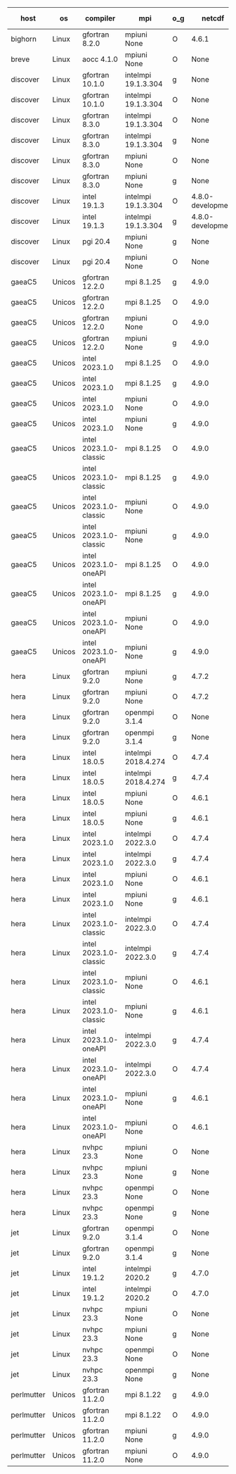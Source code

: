 

| host     | os       | compiler                              | mpi                      | o_g        | netcdf        | build       | u_pass          | u_fail          | s_pass            | s_fail            | e_pass             | e_fail             | nuopc_pass       | nuopc_fail       | artifacts link          |
|----------|----------|---------------------------------------|--------------------------|------------|---------------|-------------|-----------------|-----------------|-------------------|-------------------|--------------------|--------------------|------------------|------------------|-------------------------|
| bighorn | Linux | gfortran 8.2.0 | mpiuni None  | O | 4.6.1  | PASS | 12424 | 0 | 8 | 0 | 44 | 0 | None | None | <a href="https://github.com/esmf-org/esmf-test-artifacts/tree/5a3ca8ebca91b14920d2384f7b421a88aa596e7b/develop/gfortran/8.2.0/O/mpiuni/None" target="_blank">5a3ca8e</a> | 
| breve | Linux | aocc 4.1.0 | mpiuni None  | O | None  | PASS | None | None | None | None | None | None | None | None | <a href="https://github.com/esmf-org/esmf-test-artifacts/tree/7f7f9007b491bafa7c6ae349095178a59577d1e2/develop/aocc/4.1.0/O/mpiuni/None" target="_blank">7f7f900</a> | 
| discover | Linux | gfortran 10.1.0 | intelmpi 19.1.3.304  | g | None  | PASS | 14077 | 15 | 49 | 0 | 81 | 0 | 47 | 0 | <a href="https://github.com/esmf-org/esmf-test-artifacts/tree/8026e2782904ee76e9a7725194fbfdf229f8a512/develop/gfortran/10.1.0/g/intelmpi/19.1.3.304" target="_blank">8026e27</a> | 
| discover | Linux | gfortran 10.1.0 | intelmpi 19.1.3.304  | O | None  | PASS | 14077 | 15 | 49 | 0 | 81 | 0 | 47 | 0 | <a href="https://github.com/esmf-org/esmf-test-artifacts/tree/f47f23265b4577df57746b760d09b49bbc5add33/develop/gfortran/10.1.0/O/intelmpi/19.1.3.304" target="_blank">f47f232</a> | 
| discover | Linux | gfortran 8.3.0 | intelmpi 19.1.3.304  | O | None  | PASS | 14077 | 15 | 49 | 0 | 81 | 0 | 47 | 0 | <a href="https://github.com/esmf-org/esmf-test-artifacts/tree/a50bb51ec384b62bde0cff498d0f1d6d38b7c988/develop/gfortran/8.3.0/O/intelmpi/19.1.3.304" target="_blank">a50bb51</a> | 
| discover | Linux | gfortran 8.3.0 | intelmpi 19.1.3.304  | g | None  | PASS | 14077 | 15 | 49 | 0 | 81 | 0 | 47 | 0 | <a href="https://github.com/esmf-org/esmf-test-artifacts/tree/b64137468dff0e6f49cd540c0bc6ed3226851cc7/develop/gfortran/8.3.0/g/intelmpi/19.1.3.304" target="_blank">b641374</a> | 
| discover | Linux | gfortran 8.3.0 | mpiuni None  | O | None  | PASS | 12424 | 0 | 8 | 0 | 44 | 0 | None | None | <a href="https://github.com/esmf-org/esmf-test-artifacts/tree/37c01968ad857e9c0d71455a84e15ae4149839a4/develop/gfortran/8.3.0/O/mpiuni/None" target="_blank">37c0196</a> | 
| discover | Linux | gfortran 8.3.0 | mpiuni None  | g | None  | PASS | 12424 | 0 | 8 | 0 | 44 | 0 | None | None | <a href="https://github.com/esmf-org/esmf-test-artifacts/tree/49fcf76b0bf8f5e062b5a4048b3b80f65f080ea6/develop/gfortran/8.3.0/g/mpiuni/None" target="_blank">49fcf76</a> | 
| discover | Linux | intel 19.1.3 | intelmpi 19.1.3.304  | O | 4.8.0-development  | PASS | 14092 | 0 | 49 | 0 | 81 | 0 | 47 | 0 | <a href="https://github.com/esmf-org/esmf-test-artifacts/tree/45881446a7e720d0cdfe7c59e9ba2f51b97c573e/develop/intel/19.1.3/O/intelmpi/19.1.3.304" target="_blank">4588144</a> | 
| discover | Linux | intel 19.1.3 | intelmpi 19.1.3.304  | g | 4.8.0-development  | PASS | 14092 | 0 | 49 | 0 | 81 | 0 | 47 | 0 | <a href="https://github.com/esmf-org/esmf-test-artifacts/tree/27e3956d1cf66414bc8e74e77356f5a648b65eda/develop/intel/19.1.3/g/intelmpi/19.1.3.304" target="_blank">27e3956</a> | 
| discover | Linux | pgi 20.4 | mpiuni None  | g | None  | PASS | None | None | None | None | None | None | None | None | <a href="https://github.com/esmf-org/esmf-test-artifacts/tree/c7cc31076ada31d3566a203ddd96c6063e6cd517/develop/pgi/20.4/g/mpiuni/None" target="_blank">c7cc310</a> | 
| discover | Linux | pgi 20.4 | mpiuni None  | O | None  | PASS | None | None | None | None | None | None | None | None | <a href="https://github.com/esmf-org/esmf-test-artifacts/tree/ebff9e7586ef4e02ab38a0b4ef0be0fb6663603a/develop/pgi/20.4/O/mpiuni/None" target="_blank">ebff9e7</a> | 
| gaeaC5 | Unicos | gfortran 12.2.0 | mpi 8.1.25  | g | 4.9.0  | PASS | None | None | None | None | None | None | None | None | <a href="https://github.com/esmf-org/esmf-test-artifacts/tree/2bade0d9774fe415dbf890eb7fc059e1e9510c00/develop/gfortran/12.2.0/g/mpi/8.1.25" target="_blank">2bade0d</a> | 
| gaeaC5 | Unicos | gfortran 12.2.0 | mpi 8.1.25  | O | 4.9.0  | PASS | None | None | None | None | None | None | None | None | <a href="https://github.com/esmf-org/esmf-test-artifacts/tree/527c89b095cbceb21d054855a3c7310caa55ed72/develop/gfortran/12.2.0/O/mpi/8.1.25" target="_blank">527c89b</a> | 
| gaeaC5 | Unicos | gfortran 12.2.0 | mpiuni None  | O | 4.9.0  | PASS | 12424 | 0 | 8 | 0 | 44 | 0 | None | None | <a href="https://github.com/esmf-org/esmf-test-artifacts/tree/68ee11d897965472430a3cfc1c11d26be09d5c84/develop/gfortran/12.2.0/O/mpiuni/None" target="_blank">68ee11d</a> | 
| gaeaC5 | Unicos | gfortran 12.2.0 | mpiuni None  | g | 4.9.0  | PASS | None | None | None | None | None | None | None | None | <a href="https://github.com/esmf-org/esmf-test-artifacts/tree/e168c3d11e28e19879844778e39bbc62ec2b1f3f/develop/gfortran/12.2.0/g/mpiuni/None" target="_blank">e168c3d</a> | 
| gaeaC5 | Unicos | intel 2023.1.0 | mpi 8.1.25  | O | 4.9.0  | PASS | None | None | None | None | None | None | None | None | <a href="https://github.com/esmf-org/esmf-test-artifacts/tree/709f35aeaa51a22f027e83becec80322d5a35315/develop/intel/2023.1.0/O/mpi/8.1.25" target="_blank">709f35a</a> | 
| gaeaC5 | Unicos | intel 2023.1.0 | mpi 8.1.25  | g | 4.9.0  | PASS | None | None | None | None | None | None | None | None | <a href="https://github.com/esmf-org/esmf-test-artifacts/tree/e6f1078d3a071a81cd2eee0a63828604a3079550/develop/intel/2023.1.0/g/mpi/8.1.25" target="_blank">e6f1078</a> | 
| gaeaC5 | Unicos | intel 2023.1.0 | mpiuni None  | O | 4.9.0  | PASS | 12424 | 0 | 8 | 0 | 44 | 0 | None | None | <a href="https://github.com/esmf-org/esmf-test-artifacts/tree/cdb9e045132766620649f5b7f19535e04de87031/develop/intel/2023.1.0/O/mpiuni/None" target="_blank">cdb9e04</a> | 
| gaeaC5 | Unicos | intel 2023.1.0 | mpiuni None  | g | 4.9.0  | PASS | None | None | None | None | None | None | None | None | <a href="https://github.com/esmf-org/esmf-test-artifacts/tree/c44140400b32328ddc518d98f9085717748b6b82/develop/intel/2023.1.0/g/mpiuni/None" target="_blank">c441404</a> | 
| gaeaC5 | Unicos | intel 2023.1.0-classic | mpi 8.1.25  | O | 4.9.0  | PASS | None | None | None | None | None | None | None | None | <a href="https://github.com/esmf-org/esmf-test-artifacts/tree/4dfb88bd6bdb6ee9ee4d3c3af32c7c72f0bce464/develop/intel/2023.1.0-classic/O/mpi/8.1.25" target="_blank">4dfb88b</a> | 
| gaeaC5 | Unicos | intel 2023.1.0-classic | mpi 8.1.25  | g | 4.9.0  | PASS | None | None | None | None | None | None | None | None | <a href="https://github.com/esmf-org/esmf-test-artifacts/tree/2e364cdcdc27aaad162ccf2ef21f46ece95f71a8/develop/intel/2023.1.0-classic/g/mpi/8.1.25" target="_blank">2e364cd</a> | 
| gaeaC5 | Unicos | intel 2023.1.0-classic | mpiuni None  | O | 4.9.0  | PASS | None | None | None | None | None | None | None | None | <a href="https://github.com/esmf-org/esmf-test-artifacts/tree/5646afed2cd8f33d59a81cbe7847637c89abbd6f/develop/intel/2023.1.0-classic/O/mpiuni/None" target="_blank">5646afe</a> | 
| gaeaC5 | Unicos | intel 2023.1.0-classic | mpiuni None  | g | 4.9.0  | PASS | None | None | None | None | None | None | None | None | <a href="https://github.com/esmf-org/esmf-test-artifacts/tree/bab74359d1d4db75d724d15ec84f9290dc31a991/develop/intel/2023.1.0-classic/g/mpiuni/None" target="_blank">bab7435</a> | 
| gaeaC5 | Unicos | intel 2023.1.0-oneAPI | mpi 8.1.25  | O | 4.9.0  | PASS | None | None | None | None | None | None | None | None | <a href="https://github.com/esmf-org/esmf-test-artifacts/tree/1968649d6094d52671f99a9f04b735405a0a540c/develop/intel/2023.1.0-oneAPI/O/mpi/8.1.25" target="_blank">1968649</a> | 
| gaeaC5 | Unicos | intel 2023.1.0-oneAPI | mpi 8.1.25  | g | 4.9.0  | PASS | None | None | None | None | None | None | None | None | <a href="https://github.com/esmf-org/esmf-test-artifacts/tree/ed96846f61f8d1bff43c3fb55157ccc3a115d12b/develop/intel/2023.1.0-oneAPI/g/mpi/8.1.25" target="_blank">ed96846</a> | 
| gaeaC5 | Unicos | intel 2023.1.0-oneAPI | mpiuni None  | O | 4.9.0  | PASS | 12424 | 0 | 8 | 0 | 44 | 0 | None | None | <a href="https://github.com/esmf-org/esmf-test-artifacts/tree/e555b30cf99f0126ca0a4211ecd11acb26d6c034/develop/intel/2023.1.0-oneAPI/O/mpiuni/None" target="_blank">e555b30</a> | 
| gaeaC5 | Unicos | intel 2023.1.0-oneAPI | mpiuni None  | g | 4.9.0  | PASS | None | None | None | None | None | None | None | None | <a href="https://github.com/esmf-org/esmf-test-artifacts/tree/a841229c6bc3834d737ac1cbe09e8e1e99fdb6b8/develop/intel/2023.1.0-oneAPI/g/mpiuni/None" target="_blank">a841229</a> | 
| hera | Linux | gfortran 9.2.0 | mpiuni None  | g | 4.7.2  | PASS | None | None | None | None | None | None | None | None | <a href="https://github.com/esmf-org/esmf-test-artifacts/tree/d748af6b9656cfe2c10653a6f72b7bf975ebbda6/develop/gfortran/9.2.0/g/mpiuni/None" target="_blank">d748af6</a> | 
| hera | Linux | gfortran 9.2.0 | mpiuni None  | O | 4.7.2  | PASS | None | None | None | None | None | None | None | None | <a href="https://github.com/esmf-org/esmf-test-artifacts/tree/f1fd799c002b9c1f4cbce7ab87aaffe020c0b5c7/develop/gfortran/9.2.0/O/mpiuni/None" target="_blank">f1fd799</a> | 
| hera | Linux | gfortran 9.2.0 | openmpi 3.1.4  | O | None  | PASS | None | None | None | None | None | None | None | None | <a href="https://github.com/esmf-org/esmf-test-artifacts/tree/0f9248a743c6b978d318c39dd81721d6f4c9f33d/develop/gfortran/9.2.0/O/openmpi/3.1.4" target="_blank">0f9248a</a> | 
| hera | Linux | gfortran 9.2.0 | openmpi 3.1.4  | g | None  | PASS | None | None | None | None | None | None | None | None | <a href="https://github.com/esmf-org/esmf-test-artifacts/tree/0ec2f2e92e2cfbbe1796d05c9558c3339f72f849/develop/gfortran/9.2.0/g/openmpi/3.1.4" target="_blank">0ec2f2e</a> | 
| hera | Linux | intel 18.0.5 | intelmpi 2018.4.274  | O | 4.7.4  | PASS | None | None | None | None | None | None | None | None | <a href="https://github.com/esmf-org/esmf-test-artifacts/tree/f9b0aa9ead1883b197ae50b4545a526f802dde05/develop/intel/18.0.5/O/intelmpi/2018.4.274" target="_blank">f9b0aa9</a> | 
| hera | Linux | intel 18.0.5 | intelmpi 2018.4.274  | g | 4.7.4  | PASS | None | None | None | None | None | None | None | None | <a href="https://github.com/esmf-org/esmf-test-artifacts/tree/ad16bfb580b7b474ddca4326e0dbfff4522aff91/develop/intel/18.0.5/g/intelmpi/2018.4.274" target="_blank">ad16bfb</a> | 
| hera | Linux | intel 18.0.5 | mpiuni None  | O | 4.6.1  | PASS | None | None | None | None | None | None | None | None | <a href="https://github.com/esmf-org/esmf-test-artifacts/tree/0987027a0cc3dc23976b06caddb26cf3beb8f2de/develop/intel/18.0.5/O/mpiuni/None" target="_blank">0987027</a> | 
| hera | Linux | intel 18.0.5 | mpiuni None  | g | 4.6.1  | PASS | None | None | None | None | None | None | None | None | <a href="https://github.com/esmf-org/esmf-test-artifacts/tree/fe4e06636762eb1469c14f5045067d332734affc/develop/intel/18.0.5/g/mpiuni/None" target="_blank">fe4e066</a> | 
| hera | Linux | intel 2023.1.0 | intelmpi 2022.3.0  | O | 4.7.4  | PASS | None | None | None | None | None | None | None | None | <a href="https://github.com/esmf-org/esmf-test-artifacts/tree/496d95dc22c686980d70e75095f151223c0b5bdb/develop/intel/2023.1.0/O/intelmpi/2022.3.0" target="_blank">496d95d</a> | 
| hera | Linux | intel 2023.1.0 | intelmpi 2022.3.0  | g | 4.7.4  | PASS | None | None | None | None | None | None | None | None | <a href="https://github.com/esmf-org/esmf-test-artifacts/tree/a13e883aa32722f301d35f138149338c53afe3fa/develop/intel/2023.1.0/g/intelmpi/2022.3.0" target="_blank">a13e883</a> | 
| hera | Linux | intel 2023.1.0 | mpiuni None  | O | 4.6.1  | PASS | None | None | None | None | None | None | None | None | <a href="https://github.com/esmf-org/esmf-test-artifacts/tree/e6a688e3a602adacb0506cd37b2376a117376beb/develop/intel/2023.1.0/O/mpiuni/None" target="_blank">e6a688e</a> | 
| hera | Linux | intel 2023.1.0 | mpiuni None  | g | 4.6.1  | PASS | None | None | None | None | None | None | None | None | <a href="https://github.com/esmf-org/esmf-test-artifacts/tree/0640d5c55c45257d053f9fb3ea0a578adf3c86b7/develop/intel/2023.1.0/g/mpiuni/None" target="_blank">0640d5c</a> | 
| hera | Linux | intel 2023.1.0-classic | intelmpi 2022.3.0  | O | 4.7.4  | PASS | None | None | None | None | None | None | None | None | <a href="https://github.com/esmf-org/esmf-test-artifacts/tree/868b9f6d28da1870f19a187f5da5766486ffc759/develop/intel/2023.1.0-classic/O/intelmpi/2022.3.0" target="_blank">868b9f6</a> | 
| hera | Linux | intel 2023.1.0-classic | intelmpi 2022.3.0  | g | 4.7.4  | PASS | None | None | None | None | None | None | None | None | <a href="https://github.com/esmf-org/esmf-test-artifacts/tree/cacd041bfcfc78fcd176b06303ebbb9fc46e255d/develop/intel/2023.1.0-classic/g/intelmpi/2022.3.0" target="_blank">cacd041</a> | 
| hera | Linux | intel 2023.1.0-classic | mpiuni None  | O | 4.6.1  | PASS | None | None | None | None | None | None | None | None | <a href="https://github.com/esmf-org/esmf-test-artifacts/tree/c8ff76bdacf955dbd9eef5e331e1fa93aea8c2ec/develop/intel/2023.1.0-classic/O/mpiuni/None" target="_blank">c8ff76b</a> | 
| hera | Linux | intel 2023.1.0-classic | mpiuni None  | g | 4.6.1  | PASS | None | None | None | None | None | None | None | None | <a href="https://github.com/esmf-org/esmf-test-artifacts/tree/98ce3d537abb7eafa9fa70d845d814f7e285f757/develop/intel/2023.1.0-classic/g/mpiuni/None" target="_blank">98ce3d5</a> | 
| hera | Linux | intel 2023.1.0-oneAPI | intelmpi 2022.3.0  | g | 4.7.4  | PASS | None | None | None | None | None | None | None | None | <a href="https://github.com/esmf-org/esmf-test-artifacts/tree/c9598d796b6bd4398bdb9ab55fe5e64369be219e/develop/intel/2023.1.0-oneAPI/g/intelmpi/2022.3.0" target="_blank">c9598d7</a> | 
| hera | Linux | intel 2023.1.0-oneAPI | intelmpi 2022.3.0  | O | 4.7.4  | FAIL | None | None | None | None | None | None | None | None | <a href="https://github.com/esmf-org/esmf-test-artifacts/tree/78536bae1549cd35e2eff4667459c7349f2c4986/develop/intel/2023.1.0-oneAPI/O/intelmpi/2022.3.0" target="_blank">78536ba</a> | 
| hera | Linux | intel 2023.1.0-oneAPI | mpiuni None  | g | 4.6.1  | PASS | None | None | None | None | None | None | None | None | <a href="https://github.com/esmf-org/esmf-test-artifacts/tree/7cc914605d959190c6f60b7a927815bda1eea992/develop/intel/2023.1.0-oneAPI/g/mpiuni/None" target="_blank">7cc9146</a> | 
| hera | Linux | intel 2023.1.0-oneAPI | mpiuni None  | O | 4.6.1  | FAIL | None | None | None | None | None | None | None | None | <a href="https://github.com/esmf-org/esmf-test-artifacts/tree/2e30b6853951d9d1f9bf066eb9adaa14b6f2a7a6/develop/intel/2023.1.0-oneAPI/O/mpiuni/None" target="_blank">2e30b68</a> | 
| hera | Linux | nvhpc 23.3 | mpiuni None  | O | None  | PASS | None | None | None | None | None | None | None | None | <a href="https://github.com/esmf-org/esmf-test-artifacts/tree/ed665159ae4cdffb30151ee80c78c3f4b44eb7bf/develop/nvhpc/23.3/O/mpiuni/None" target="_blank">ed66515</a> | 
| hera | Linux | nvhpc 23.3 | mpiuni None  | g | None  | PASS | None | None | None | None | None | None | None | None | <a href="https://github.com/esmf-org/esmf-test-artifacts/tree/e1e694668bf228e77f7a71a13129dea2f9477c56/develop/nvhpc/23.3/g/mpiuni/None" target="_blank">e1e6946</a> | 
| hera | Linux | nvhpc 23.3 | openmpi None  | O | None  | PASS | None | None | None | None | None | None | None | None | <a href="https://github.com/esmf-org/esmf-test-artifacts/tree/eb90b6778eef85a39781d92abf3149647d02b359/develop/nvhpc/23.3/O/openmpi/None" target="_blank">eb90b67</a> | 
| hera | Linux | nvhpc 23.3 | openmpi None  | g | None  | PASS | None | None | None | None | None | None | None | None | <a href="https://github.com/esmf-org/esmf-test-artifacts/tree/61900da986d5985620ae70634d46683a6b88515a/develop/nvhpc/23.3/g/openmpi/None" target="_blank">61900da</a> | 
| jet | Linux | gfortran 9.2.0 | openmpi 3.1.4  | O | None  | PASS | 14092 | 0 | 49 | 0 | 81 | 0 | 47 | 0 | <a href="https://github.com/esmf-org/esmf-test-artifacts/tree/701cf5fe1db4eeb4c172419d1b5d873e788662b1/develop/gfortran/9.2.0/O/openmpi/3.1.4" target="_blank">701cf5f</a> | 
| jet | Linux | gfortran 9.2.0 | openmpi 3.1.4  | g | None  | PASS | 14092 | 0 | 49 | 0 | 81 | 0 | 47 | 0 | <a href="https://github.com/esmf-org/esmf-test-artifacts/tree/029a17e9fb6c19553b88360b4bbe2671c3c9bfb0/develop/gfortran/9.2.0/g/openmpi/3.1.4" target="_blank">029a17e</a> | 
| jet | Linux | intel 19.1.2 | intelmpi 2020.2  | g | 4.7.0  | PASS | None | None | None | None | None | None | None | None | <a href="https://github.com/esmf-org/esmf-test-artifacts/tree/db9994efc10b3fe7250653567b0b61b17019eb1d/develop/intel/19.1.2/g/intelmpi/2020.2" target="_blank">db9994e</a> | 
| jet | Linux | intel 19.1.2 | intelmpi 2020.2  | O | 4.7.0  | PASS | None | None | None | None | None | None | None | None | <a href="https://github.com/esmf-org/esmf-test-artifacts/tree/df6d9bf76b63cd4f9d170c9eb38137830e6f8ff5/develop/intel/19.1.2/O/intelmpi/2020.2" target="_blank">df6d9bf</a> | 
| jet | Linux | nvhpc 23.3 | mpiuni None  | O | None  | PASS | 12424 | 0 | 8 | 0 | 44 | 0 | None | None | <a href="https://github.com/esmf-org/esmf-test-artifacts/tree/35efb1f02a8074001ded51b37d3df95d918e5390/develop/nvhpc/23.3/O/mpiuni/None" target="_blank">35efb1f</a> | 
| jet | Linux | nvhpc 23.3 | mpiuni None  | g | None  | PASS | 12424 | 0 | 8 | 0 | 44 | 0 | None | None | <a href="https://github.com/esmf-org/esmf-test-artifacts/tree/2864473902bfa7bb296443e752af8a230f5f98bf/develop/nvhpc/23.3/g/mpiuni/None" target="_blank">2864473</a> | 
| jet | Linux | nvhpc 23.3 | openmpi None  | O | None  | PASS | 14092 | 0 | 49 | 0 | 81 | 0 | 47 | 0 | <a href="https://github.com/esmf-org/esmf-test-artifacts/tree/38b7503d1f067a778d385d614c55623165f3ad1b/develop/nvhpc/23.3/O/openmpi/None" target="_blank">38b7503</a> | 
| jet | Linux | nvhpc 23.3 | openmpi None  | g | None  | PASS | 14092 | 0 | 49 | 0 | 81 | 0 | 0 | 0 | <a href="https://github.com/esmf-org/esmf-test-artifacts/tree/cc0dcf0028a3e72e3eccb08ef7b7b637f0e930e5/develop/nvhpc/23.3/g/openmpi/None" target="_blank">cc0dcf0</a> | 
| perlmutter | Unicos | gfortran 11.2.0 | mpi 8.1.22  | g | 4.9.0  | PASS | None | None | None | None | None | None | None | None | <a href="https://github.com/esmf-org/esmf-test-artifacts/tree/a2bd545ab099a7932bb245d0e26d920fd69cf5a5/develop/gfortran/11.2.0/g/mpi/8.1.22" target="_blank">a2bd545</a> | 
| perlmutter | Unicos | gfortran 11.2.0 | mpi 8.1.22  | O | 4.9.0  | PASS | None | None | None | None | None | None | None | None | <a href="https://github.com/esmf-org/esmf-test-artifacts/tree/180f4f9b450ca8537dd7ae6318d8bc5d3e15a075/develop/gfortran/11.2.0/O/mpi/8.1.22" target="_blank">180f4f9</a> | 
| perlmutter | Unicos | gfortran 11.2.0 | mpiuni None  | g | 4.9.0  | PASS | None | None | None | None | None | None | None | None | <a href="https://github.com/esmf-org/esmf-test-artifacts/tree/842e10bd8adade9c98ba119813a0ded33383d9a6/develop/gfortran/11.2.0/g/mpiuni/None" target="_blank">842e10b</a> | 
| perlmutter | Unicos | gfortran 11.2.0 | mpiuni None  | O | 4.9.0  | PASS | None | None | None | None | None | None | None | None | <a href="https://github.com/esmf-org/esmf-test-artifacts/tree/700ba1aa358b922044da2ccffff25450292979f8/develop/gfortran/11.2.0/O/mpiuni/None" target="_blank">700ba1a</a> | 
